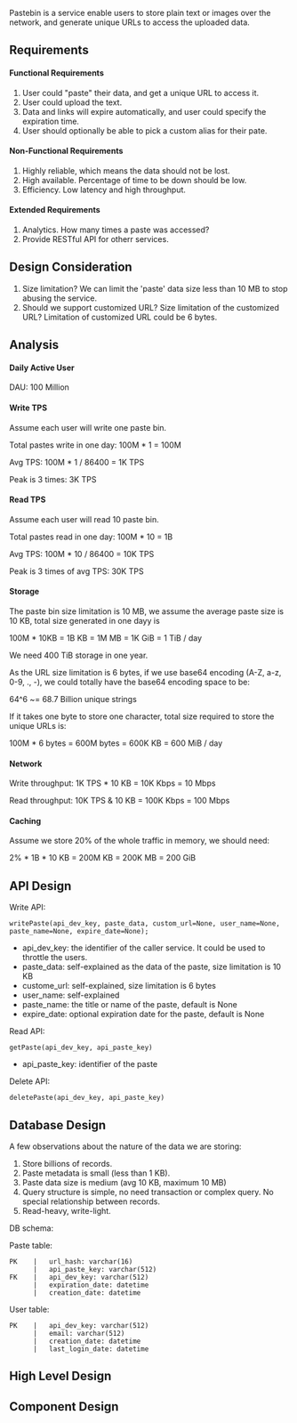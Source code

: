 Pastebin is a service enable users to store plain text or images over the network, and generate unique URLs to access the uploaded data.


## Requirements

#### Functional Requirements
1. User could "paste" their data, and get a unique URL to access it.
2. User could upload the text.
3. Data and links will expire automatically, and user could specify the expiration time.
4. User should optionally be able to pick a custom alias for their pate.

#### Non-Functional Requirements
1. Highly reliable, which means the data should not be lost.
2. High available. Percentage of time to be down should be low.
3. Efficiency. Low latency and high throughput.

#### Extended Requirements
1. Analytics. How many times a paste was accessed?
2. Provide RESTful API for otherr services.

## Design Consideration

1. Size limitation? We can limit the 'paste' data size less than 10 MB to stop abusing the service.
2. Should we support customized URL? Size limitation of the customized URL? Limitation of customized URL could be 6 bytes.

## Analysis

#### Daily Active User

DAU: 100 Million

#### Write TPS

Assume each user will write one paste bin.

Total pastes write in one day: 100M * 1 = 100M

Avg TPS: 100M * 1 / 86400 = 1K TPS

Peak is 3 times: 3K TPS

#### Read TPS

Assume each user will read 10 paste bin.

Total pastes read in one day: 100M * 10 = 1B

Avg TPS: 100M * 10 / 86400 = 10K TPS

Peak is 3 times of avg TPS: 30K TPS

#### Storage

The paste bin size limitation is 10 MB, we assume the average paste size is 10 KB, total size generated in one dayy is

100M * 10KB = 1B KB = 1M MB = 1K GiB = 1 TiB / day

We need 400 TiB storage in one year. 

As the URL size limitation is 6 bytes, if we use base64 encoding (A-Z, a-z, 0-9, ., -), we could totally have the base64 encoding space to be:

64^6 ~= 68.7 Billion unique strings

If it takes one byte to store one character, total size required to store the unique URLs is:

100M * 6 bytes = 600M bytes = 600K KB = 600 MiB / day

#### Network

Write throughput: 1K TPS * 10 KB = 10K Kbps = 10 Mbps

Read throughput: 10K TPS & 10 KB = 100K Kbps = 100 Mbps

#### Caching

Assume we store 20% of the whole traffic in memory, we should need:

2% * 1B * 10 KB = 200M KB = 200K MB = 200 GiB

## API Design

Write API: 
```
writePaste(api_dev_key, paste_data, custom_url=None, user_name=None, paste_name=None, expire_date=None);
```

* api_dev_key: the identifier of the caller service. It could be used to throttle the users.
* paste_data: self-explained as the data of the paste, size limitation is 10 KB
* custome_url: self-explained, size limitation is 6 bytes
* user_name: self-explained
* paste_name: the title or name of the paste, default is None
* expire_date: optional expiration date for the paste, default is None

Read API: 
```
getPaste(api_dev_key, api_paste_key)
```

* api_paste_key: identifier of the paste

Delete API:
```
deletePaste(api_dev_key, api_paste_key)
```

## Database Design

A few observations about the nature of the data we are storing:
1. Store billions of records.
2. Paste metadata is small (less than 1 KB).
3. Paste data size is medium (avg 10 KB, maximum 10 MB)
4. Query structure is simple, no need transaction or complex query. No special relationship between records.
5. Read-heavy, write-light.

DB schema:

Paste table:

```
PK    |   url_hash: varchar(16)
      |   api_paste_key: varchar(512)
FK    |   api_dev_key: varchar(512)
      |   expiration_date: datetime
      |   creation_date: datetime
```

User table:

```
PK    |   api_dev_key: varchar(512)
      |   email: varchar(512)
      |   creation_date: datetime
      |   last_login_date: datetime
```

## High Level Design

## Component Design



